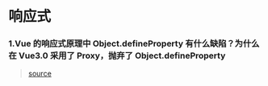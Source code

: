 # 响应式

### 1.Vue 的响应式原理中 Object.defineProperty 有什么缺陷？为什么在 Vue3.0 采用了 Proxy，抛弃了 Object.defineProperty

> [source](https://github.com/Advanced-Frontend/Daily-Interview-Question/issues/90)

